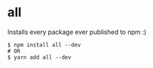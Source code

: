 # all
Installs every package ever published to npm :)

````
$ npm install all --dev
# OR
$ yarn add all --dev
````
